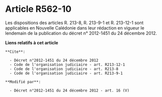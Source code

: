 # Article R562-10

Les dispositions des articles R. 213-8, R. 213-9-1 et R. 213-12-1 sont applicables en Nouvelle Calédonie dans leur rédaction
en vigueur le lendemain de la publication du décret n° 2012-1451 du 24 décembre 2012.

**Liens relatifs à cet article**

	**Cite**:

	  - Décret n°2012-1451 du 24 décembre 2012
	  - Code de l'organisation judiciaire - art. R213-12-1
	  - Code de l'organisation judiciaire - art. R213-8
	  - Code de l'organisation judiciaire - art. R213-9-1

	**Modifié par**:

	  - Décret n°2012-1451 du 24 décembre 2012 - art. 16 (V)
